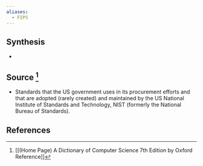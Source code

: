 ```yaml
---
aliases:
  - FIPS
---
```

## Synthesis
- 
## Source [^1]
- Standards that the US government uses in its procurement efforts and that are adopted (rarely created) and maintained by the US National Institute of Standards and Technology, NIST (formerly the National Bureau of Standards).
## References

[^1]: [[(Home Page) A Dictionary of Computer Science 7th Edition by Oxford Reference]]